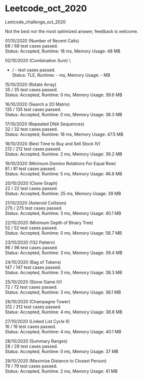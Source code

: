 # Leetcode_oct_2020
Leetcode_challenge_oct_2020

Not the best nor the most optimized answer, feedback is welcome.


01/10/2020 (Number of Recent Calls) \
68 / 68 test cases passed.\
Status: Accepted, Runtime: 18 ms, Memory Usage: 48 MB 

02/10/2020 (Combination Sum) \
- / - test cases passed.\
Status: TLE, Runtime: - ms, Memory Usage: - MB 

15/10/2020 (Rotate Array) \
35 / 35 test cases passed.\
Status: Accepted, Runtime: 0 ms, Memory Usage: 39.6 MB 

16/10/2020 (Search a 2D Matrix) \
135 / 135 test cases passed.\
Status: Accepted, Runtime: 0 ms, Memory Usage: 38.3 MB

17/10/2020 (Repeated DNA Sequences) \
32 / 32 test cases passed.\
Status: Accepted, Runtime: 18 ms, Memory Usage: 47.5 MB

18/10/2020 (Best Time to Buy and Sell Stock IV) \
212 / 212 test cases passed.\
Status: Accepted, Runtime: 2 ms, Memory Usage: 39.2 MB

19/10/2020 (Minimum Domino Rotations For Equal Row) \
81 / 81 test cases passed.\
Status: Accepted, Runtime: 5 ms, Memory Usage: 46.8 MB

20/10/2020 (Clone Graph) \
22 / 22 test cases passed.\
Status: Accepted, Runtime: 25 ms, Memory Usage: 39 MB

21/10/2020 (Asteroid Collision) \
275 / 275 test cases passed.\
Status: Accepted, Runtime: 3 ms, Memory Usage: 40.1 MB

22/10/2020 (Minimum Depth of Binary Tree) \
52 / 52 test cases passed.\
Status: Accepted, Runtime: 0 ms, Memory Usage: 58.7 MB

23/10/2020 (132 Pattern) \
96 / 96 test cases passed.\
Status: Accepted, Runtime: 3 ms, Memory Usage: 39.4 MB

24/10/2020 (Bag of Tokens) \
147 / 147 test cases passed.\
Status: Accepted, Runtime: 3 ms, Memory Usage: 38.3 MB

25/10/2020 (Stone Game IV) \
72 / 72 test cases passed.\
Status: Accepted, Runtime: 3 ms, Memory Usage: 36.1 MB

26/10/2020 (Champagne Tower) \
312 / 312 test cases passed.\
Status: Accepted, Runtime: 4 ms, Memory Usage: 38.8 MB

27/10/2020 (Linked List Cycle II) \
16 / 16 test cases passed.\
Status: Accepted, Runtime: 4 ms, Memory Usage: 40.1 MB

28/10/2020 (Summary Ranges) \
28 / 28 test cases passed.\
Status: Accepted, Runtime: 0 ms, Memory Usage: 37 MB

29/10/2020 (Maximize Distance to Closest Person) \
79 / 79 test cases passed.\
Status: Accepted, Runtime: 2 ms, Memory Usage: 41 MB


